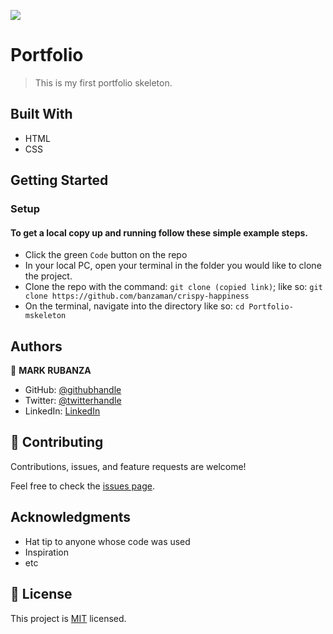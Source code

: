 ![](https://img.shields.io/badge/Microverse-blueviolet)

# Portfolio

>This is my first portfolio skeleton.



## Built With

- HTML
- CSS

## Getting Started

### Setup

#### To get a local copy up and running follow these simple example steps.

- Click the green `Code` button on the repo
- In your local PC, open your terminal in the folder you would like to clone the project.
- Clone the repo with the command: `git clone (copied link)`; like so: `git clone https://github.com/banzaman/crispy-happiness`
- On the terminal, navigate into the directory like so: `cd Portfolio-mskeleton`



## Authors

👤 **MARK RUBANZA**

- GitHub: [@githubhandle](https://github.com/banzaman)
- Twitter: [@twitterhandle](https://twitter.com/banzamarq10)
- LinkedIn: [LinkedIn](https://www.linkedin.com/in/mark-rubanza-anderson-4399a2211/)


## 🤝 Contributing

Contributions, issues, and feature requests are welcome!

Feel free to check the [issues page](https://github.com/banzaman/crispy-happiness/issues).


## Acknowledgments

- Hat tip to anyone whose code was used
- Inspiration
- etc

## 📝 License

This project is [MIT](./MIT.md) licensed.
